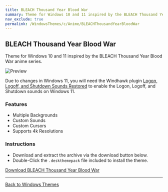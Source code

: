 ```yaml
---
title: BLEACH Thousand Year Blood War
summary: Theme for Windows 10 and 11 inspired by the BLEACH Thousand Year Blood War anime series
nav_exclude: true
permalink: /WindowsThemes/c/Anime/BLEACHThousandYearBloodWar
---
```


## BLEACH Thousand Year Blood War

Theme for Windows 10 and 11 inspired by the BLEACH Thousand Year Blood War anime series.

![Preview](https://gitlab.com/the-back-room/deskthemepacks/sfw/bleach-thousand-year-blood-war/-/raw/main/Extras/Preview.bmp)

Due to changes in Windows 11, you will need the Windhawk plugin [Logon, Logoff, and Shutdown Sounds Restored](https://windhawk.net/mods/logon-logoff-shutdown-sounds) to enable the Logon, Logoff, and Shutdown sounds on Windows 11.

### Features

- Multiple Backgrounds
- Custom Sounds
- Custom Cursors
- Supports 4k Resolutions

### Instructions

- Download and extract the archive via the download button below.
- Double-Click the `.deskthemepack` file included to install the theme.

<a href="https://gitlab.com/the-back-room/deskthemepacks/sfw/bleach-thousand-year-blood-war/-/archive/main/bleach-thousand-year-blood-war-main.zip" class="btn btn--primary btn--lg" target="_blank" rel="noopener noreferrer">Download BLEACH Thousand Year Blood War</a>

---

<a href="/WindowsThemes" class="btn btn--secondary btn--sm">Back to Windows Themes</a>